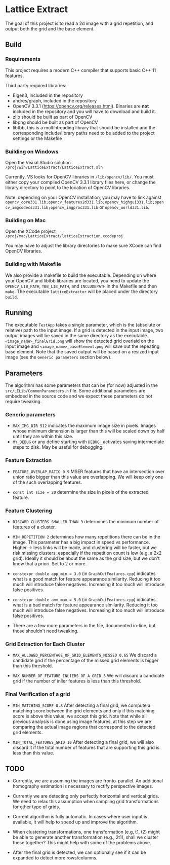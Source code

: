 # Lattice Extract

The goal of this project is to read a 2d image with a grid repetition, and output both the grid and the base element.

## Build
### Requirements
This project requires a modern C++ compiler that supports basic C++ 11 features.

Third party required libraries:

* Eigen3, included in the repository
* andres/graph, included in the repository
* OpenCV 3.3.1 (https://opencv.org/releases.html). Binaries are **not** included in the repository and you will have to download and build it.
* zlib should be built as part of OpenCV
* libpng should be built as part of OpenCV
* libtbb, this is a multihtreading library that should be installed and the corresponding include/library paths need to be added to the project settings or the Makefile


### Building on Windows
Open the Visual Studio solution `/proj/win/LatticeExtract/LatticeExtract.sln`

Currently, VS looks for OpenCV libraries in `/lib/opencv/lib/`. You must either copy your compiled OpenCV 3.3.1 library files here, or change the library directory to point to the location of OpenCV libraries.

Note: depending on your OpenCV installation, you may have to link against `opencv_core331.lib;opencv_features2d331.lib;opencv_highgui331.lib;opencv_imgcodecs331.lib;opencv_imgproc331.lib` or `opencv_world331.lib`.

### Building on Mac
Open the XCode project `/proj/mac/LatticeExtract/latticeExtraction.xcodeproj`

You may have to adjust the library directories to make sure XCode can find OpenCV libraries.

### Building with Makefile
We also provide a makefile to build the executable. Depending on where your OpenCV and libtbb libraries are located, you need to update the `OPENCV_LIB_PATH`, `TBB_LIB_PATH`, and `INCLUDEPATH` in the Makefile and then `make`. The executable `latticeExtractor` will be placed under the directory `build`.

## Running
The executable `TestApp` takes a single parameter, which is the (absolute or relative) path to the input image. If a grid is detected in the input image, two output images will be saved in the same directory as the executable. `<image_name>_finalGrid.png` will show the detected grid overlaid on the input image and `<image_name>_baseElement.png` will save out the repeating base element. Note that the saved output will be based on a resized input image (see the `Generic parameters` section below).

## Parameters
The algorithm has some parameters that can be (for now) adjusted in the `src/LELib/CommonParameters.h` file. Some additional parameters are embedded in the source code and we expect these parameters do not require tweaking.

### Generic parameters
* `MAX_IMG_DIR 512` indicates the maximum image size in pixels. Images whose minimum dimension is larger than this will be scaled down by half until they are within this size.
* `MY_DEBUG` or any define starting with `DEBUG_` activates saving intermediate steps to disk. May be useful for debugging.

### Feature Extraction
* `FEATURE_OVERLAP_RATIO 0.9` MSER features that have an intersection over union ratio bigger than this value are overlapping. We will keep only one of the such overlapping features.

* `const int size = 20` determine the size in pixels of the extracted feature.

### Feature Clustering
* `DISCARD_CLUSTERS_SMALLER_THAN 3` determines the minimum number of features of a cluster.

* `MIN_REPETITION 2` determines how many repetitions there can be in the image. This parameter has a big impact in speed vs performance. Higher -> less links will be made, and clustering will be faster, but we risk missing clusters, especially if the repetition count is low (e.g. a 2x2 grid). Ideally it should be about the same as the grid size, but we don't know that a priori. Set to 2 or more.

* `constexpr double app_min = 3.0` (in `GraphCutFeatures.cpp`) indicates what is a good match for feature appearance similarity. Reducing it too much will introduce false negatives. Increasing it too much will introduce false positives.
* `constexpr double amm_max = 5.0` (in `GraphCutFeatures.cpp`) indicates what is a bad match for feature appearance similarity. Reducing it too much will introduce false negatives. Increasing it too much will introduce false positives.
* There are a few more parameters in the file, documented in-line, but those shouldn't need tweaking.

### Grid Extraction for Each Cluster
* `MAX_ALLOWED_PERCENTAGE_OF_GRID_ELEMENTS_MISSED 0.65` We discard a candidate grid if the percentage of the missed grid elements is bigger than this threshold.

* `MAX_NUMBER_OF_FEATURE_INLIERS_OF_A_GRID 3` We will discard a candidate grid if the number of inlier features is less than this threshold.

### Final Verification of a grid
* `MIN_MATCHING_SCORE 0.8` After detecting a final grid, we compute a matching score between the grid elements and only if this matching score is above this value, we accept this grid. Note that while all previous analysis is done using image features, at this step we are comparing the actual image regions that correspond to the detected grid elements.

* `MIN_TOTAL_FEATURES_GRID 10` After detecting a final grid, we will also discard it if the total number of features that are supporting this grid is less than this value.

## TODO
* Currently, we are assuming the images are fronto-parallel. An additional homography estimation is necessary to rectify perspective images.

* Currently we are detecting only perfectly horizontal and vertical grids. We need to relax this assumption when sampling grid transformations for other type of grids.

* Current algorithm is fully automatic. In cases where user input is available, it will help to speed up and improve the algorithm.

* When clustering transformations, one transformation (e.g, t1, t2) might be able to generate another transformation (e.g., 2t1), shall we cluster these together? This might help with some of the problems above.

* After the final grid is detected, we can optionally see if it can be expanded to detect more rows/columns.
